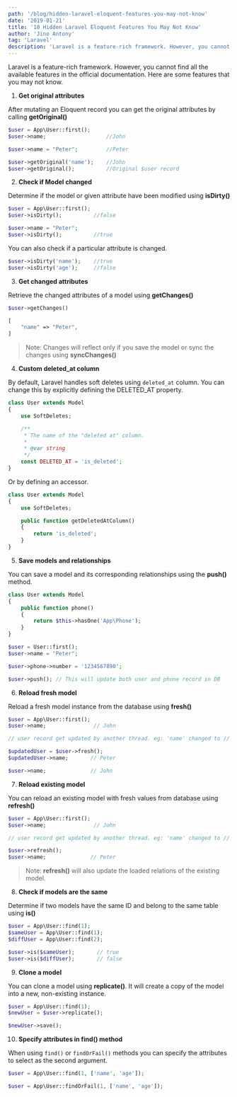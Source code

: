 ```yaml
---
path: '/blog/hidden-laravel-eloquent-features-you-may-not-know'
date: '2019-01-21'
title: '10 Hidden Laravel Eloquent Features You May Not Know'
author: 'Jino Antony'
tag: 'Laravel'
description: 'Laravel is a feature-rich framework. However, you cannot find all the available features in the official documentation. Here are some features that you may not know.'
---
```


Laravel is a feature-rich framework. However, you cannot find all the available features in the official documentation. Here are some features that you may not know.

1. **Get original attributes**

After mutating an Eloquent record you can get the original attributes by calling **getOriginal()**

```php
$user = App\User::first();
$user->name;                   //John

$user->name = "Peter";         //Peter

$user->getOriginal('name');    //John
$user->getOriginal();          //Original $user record
```

2. **Check if Model changed**

Determine if the model or given attribute have been modified using **isDirty()**

```php
$user = App\User::first();
$user->isDirty();          //false

$user->name = "Peter";
$user->isDirty();          //true
```

You can also check if a particular attribute is changed.

```php
$user->isDirty('name');    //true
$user->isDirty('age');     //false
```

3. **Get changed attributes**

Retrieve the changed attributes of a model using **getChanges()**

```php
$user->getChanges()

[
    "name" => "Peter",
]
```

> Note: Changes will reflect only if you save the model or sync the changes using **syncChanges()**

4. **Custom deleted_at column**

By default, Laravel handles soft deletes using `deleted_at` column. You can change this by explicitly defining the DELETED_AT property.

```php
class User extends Model
{
    use SoftDeletes;

    /**
     * The name of the "deleted at" column.
     *
     * @var string
     */
    const DELETED_AT = 'is_deleted';
}
```

Or by defining an accessor.

```php
class User extends Model
{
    use SoftDeletes;

    public function getDeletedAtColumn()
    {
        return 'is_deleted';
    }
}
```

5. **Save models and relationships**

You can save a model and its corresponding relationships using the **push()** method.

```php
class User extends Model
{
    public function phone()
    {
        return $this->hasOne('App\Phone');
    }
}

$user = User::first();
$user->name = "Peter";

$user->phone->number = '1234567890';

$user->push(); // This will update both user and phone record in DB
```

6. **Reload fresh model**

Reload a fresh model instance from the database using **fresh()**

```php
$user = App\User::first();
$user->name;               // John

// user record get updated by another thread. eg: 'name' changed to // Peter.

$updatedUser = $user->fresh();
$updatedUser->name;       // Peter

$user->name;              // John
```

7. **Reload existing model**

You can reload an existing model with fresh values from database using **refresh()**

```php
$user = App\User::first();
$user->name;               // John

// user record get updated by another thread. eg: 'name' changed to // Peter.

$user->refresh();
$user->name;              // Peter
```

> Note: **refresh()** will also update the loaded relations of the existing model.

8. **Check if models are the same**

Determine if two models have the same ID and belong to the same table using **is()**

```php
$user = App\User::find(1);
$sameUser = App\User::find(1);
$diffUser = App\User::find(2);

$user->is($sameUser);       // true
$user->is($diffUser);       // false
```

9. **Clone a model**

You can clone a model using **replicate()**. It will create a copy of the model into a new, non-existing instance.

```php
$user = App\User::find(1);
$newUser = $user->replicate();

$newUser->save();
```

10. **Specify attributes in find() method**

When using `find()` or `findOrFail()` methods you can specify the attributes to select as the second argument.

```php
$user = App\User::find(1, ['name', 'age']);

$user = App\User::findOrFail(1, ['name', 'age']);
```
